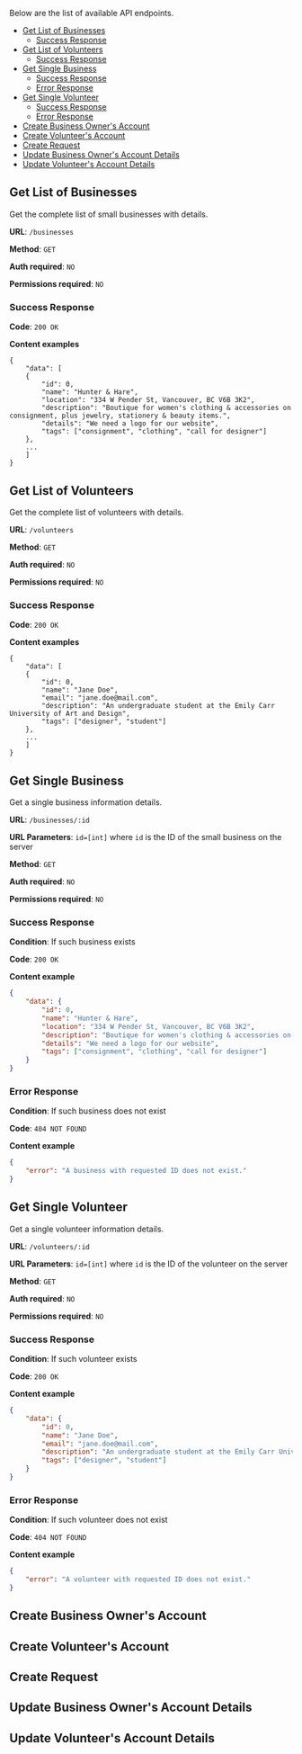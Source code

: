 Below are the list of available API endpoints.

- [Get List of Businesses](#get-list-of-businesses)
  * [Success Response](#success-response)
- [Get List of Volunteers](#get-list-of-volunteers)
  * [Success Response](#success-response-1)
- [Get Single Business](#get-single-business)
  * [Success Response](#success-response-2)
  * [Error Response](#error-response)
- [Get Single Volunteer](#get-single-volunteer)
  * [Success Response](#success-response-3)
  * [Error Response](#error-response-1)
- [Create Business Owner's Account](#create-business-owners-account)
- [Create Volunteer's Account](#create-volunteers-account)
- [Create Request](#create-request)
- [Update Business Owner's Account Details](#update-business-owners-account-details)
- [Update Volunteer's Account Details](#update-volunteers-account-details)

## Get List of Businesses

Get the complete list of small businesses with details.

**URL**: `/businesses`

**Method**: `GET`

**Auth required**: `NO`

**Permissions required**: `NO`

### Success Response

**Code**: `200 OK`

**Content examples**
```
{ 
    "data": [
    {
        "id": 0,
        "name": "Hunter & Hare",
        "location": "334 W Pender St, Vancouver, BC V6B 3K2",
        "description": "Boutique for women's clothing & accessories on consignment, plus jewelry, stationery & beauty items.",
        "details": "We need a logo for our website",
        "tags": ["consignment", "clothing", "call for designer"]
    },
    ...
    ]
}
```

## Get List of Volunteers

Get the complete list of volunteers with details.

**URL**: `/volunteers`

**Method**: `GET`

**Auth required**: `NO`

**Permissions required**: `NO`

### Success Response

**Code**: `200 OK`

**Content examples**
```
{ 
    "data": [
    {
        "id": 0,
        "name": "Jane Doe",
        "email": "jane.doe@mail.com",
        "description": "An undergraduate student at the Emily Carr University of Art and Design",
        "tags": ["designer", "student"]
    },
    ...
    ]
}
```

## Get Single Business

Get a single business information details.

**URL**: `/businesses/:id`

**URL Parameters**: `id=[int]` where `id` is the ID of the small business on the server

**Method**: `GET`

**Auth required**: `NO`

**Permissions required**: `NO`

### Success Response

**Condition**: If such business exists

**Code**: `200 OK`

**Content example**
```json
{
    "data": {
        "id": 0,
        "name": "Hunter & Hare",
        "location": "334 W Pender St, Vancouver, BC V6B 3K2",
        "description": "Boutique for women's clothing & accessories on consignment, plus jewelry, stationery & beauty items.",
        "details": "We need a logo for our website",
        "tags": ["consignment", "clothing", "call for designer"]
    }
}
```

### Error Response

**Condition**: If such business does not exist

**Code**: `404 NOT FOUND`

**Content example**
```json
{
    "error": "A business with requested ID does not exist."
}
```

## Get Single Volunteer

Get a single volunteer information details.

**URL**: `/volunteers/:id`

**URL Parameters**: `id=[int]` where `id` is the ID of the volunteer on the server

**Method**: `GET`

**Auth required**: `NO`

**Permissions required**: `NO`

### Success Response

**Condition**: If such volunteer exists

**Code**: `200 OK`

**Content example**
```json
{
    "data": {
        "id": 0,
        "name": "Jane Doe",
        "email": "jane.doe@mail.com",
        "description": "An undergraduate student at the Emily Carr University of Art and Design",
        "tags": ["designer", "student"]
    }
}
```

### Error Response

**Condition**: If such volunteer does not exist

**Code**: `404 NOT FOUND`

**Content example**
```json
{
    "error": "A volunteer with requested ID does not exist."
}
```

## Create Business Owner's Account

## Create Volunteer's Account

## Create Request

## Update Business Owner's Account Details

## Update Volunteer's Account Details
